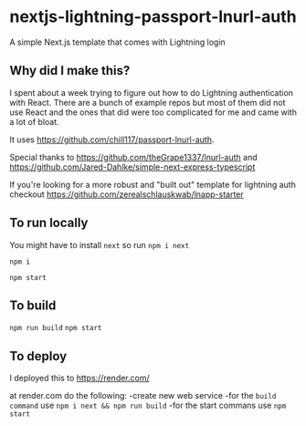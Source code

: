 # nextjs-lightning-passport-lnurl-auth

A simple Next.js template that comes with Lightning login

## Why did I make this?

I spent about a week trying to figure out how to do Lightning authentication with React. There are a bunch of example repos but most of them did not use React and the ones that did were too complicated for me and came with a lot of bloat.

It uses https://github.com/chill117/passport-lnurl-auth.

Special thanks to https://github.com/theGrape1337/lnurl-auth and https://github.com/Jared-Dahlke/simple-next-express-typescript

If you're looking for a more robust and "built out" template for lightning auth checkout https://github.com/zerealschlauskwab/lnapp-starter

## To run locally

You might have to install `next` so run `npm i next`

`npm i`

`npm start`

## To build

`npm run build`
`npm start`

## To deploy

I deployed this to https://render.com/

at render.com do the following:
-create new web service
-for the `build command` use `npm i next && npm run build`
-for the start commans use `npm start`
